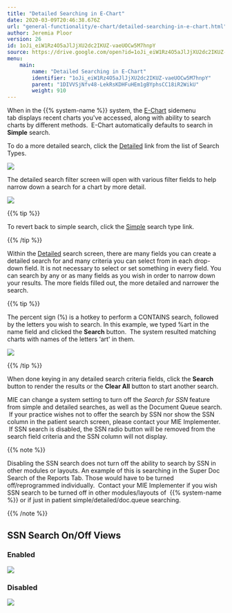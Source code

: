 ```yaml
---
title: "Detailed Searching in E-Chart"
date: 2020-03-09T20:46:38.676Z
url: "general-functionality/e-chart/detailed-searching-in-e-chart.html"
author: Jeremia Ploor
version: 26
id: 1oJi_eiW1Rz4O5aJlJjXU2dc2IKUZ-vaeUOCw5M7hnpY
source: https://drive.google.com/open?id=1oJi_eiW1Rz4O5aJlJjXU2dc2IKUZ-vaeUOCw5M7hnpY
menu:
    main:
        name: "Detailed Searching in E-Chart"
        identifier: "1oJi_eiW1Rz4O5aJlJjXU2dc2IKUZ-vaeUOCw5M7hnpY"
        parent: "1DIVVSjNfv48-LekRsKDHFuHEm1gBYphsCC18iR2WikU"
        weight: 910
---
```

When in the {{% system-name %}} system, the [E-Chart](https://system/?f=chart) sidemenu tab displays recent charts you've accessed, along with ability to search charts by different methods.  E-Chart automatically defaults to search in **Simple** search.



To do a more detailed search, click the [Detailed](https://system/?f=chart&s=pat&s=search&search_method=detail&tabmodule=patsearch) link from the list of Search Types.

![](../../external_files/3715f597165e4fac3e6eed0e1e4f20d7.png)

The detailed search filter screen will open with various filter fields to help narrow down a search for a chart by more detail.

![](../../external_files/e7089fc51a5eef5205401428acd79b01.png)

{{% tip %}}

To revert back to simple search, click the [Simple](https://system/?f=chart&s=pat&s=search&search_method=simple&tabmodule=patsearch) search type link.

{{% /tip %}}


Within the [Detailed](https://system/?f=chart&s=pat&s=search&search_method=detail&tabmodule=patsearch) search screen, there are many fields you can create a detailed search for and many criteria you can select from in each drop-down field. It is not necessary to select or set something in every field. You can search by any or as many fields as you wish in order to narrow down your results. The more fields filled out, the more detailed and narrower the search.

{{% tip %}}

The percent sign (%) is a hotkey to perform a CONTAINS search, followed by the letters you wish to search. In this example, we typed %art in the name field and clicked the **Search** button.  The system resulted matching charts with names of the letters ‘art' in them.

![](../../external_files/6db6e341896adf570b16c19f5e7b6c40.png)

{{% /tip %}}


When done keying in any detailed search criteria fields, click the **Search** button to render the results or the **Clear All** button to start another search.

MIE can change a system setting to turn off the *Search for SSN* feature from simple and detailed searches, as well as the Document Queue search.  If your practice wishes not to offer the search by SSN nor show the SSN column in the patient search screen, please contact your MIE Implementer.  If SSN search is disabled, the SSN radio button will be removed from the search field criteria and the SSN column will not display.

{{% note %}}

Disabling the SSN search does not turn off the ability to search by SSN in other modules or layouts. An example of this is searching in the Super Doc Search of the Reports Tab. Those would have to be turned off/reprogrammed individually.  Contact your MIE Implementer if you wish SSN search to be turned off in other modules/layouts of  {{% system-name %}} or if just in patient simple/detailed/doc.queue searching.

{{% /note %}}


## SSN Search On/Off Views

### Enabled

![](../../external_files/116d66874f57082d17821546a7439a35.png)

### Disabled



![](../../external_files/008c9add918d08508b4634f6716e6674.png)

